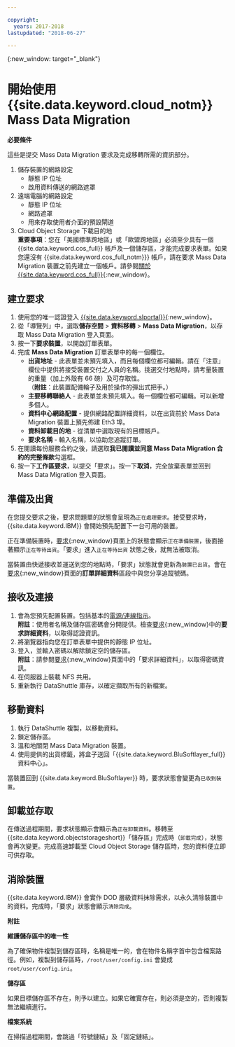 ```yaml
---

copyright:
  years: 2017-2018
lastupdated: "2018-06-27"

---
```

{:new_window: target="_blank"}

# 開始使用 {{site.data.keyword.cloud_notm}} Mass Data Migration

**必要條件**

這些是提交 Mass Data Migration 要求及完成移轉所需的資訊部分。

1. 儲存裝置的網路設定
   - 靜態 IP 位址
   - 啟用資料傳送的網路遮罩
2. 遠端電腦的網路設定
   - 靜態 IP 位址
   - 網路遮罩 
   - 用來存取使用者介面的預設閘道
3. Cloud Object Storage 下載目的地 <br/>
   **重要事項**：您在「美國標準跨地區」或「歐盟跨地區」必須至少具有一個 {{site.data.keyword.cos_full}} 帳戶及一個儲存區，才能完成要求表單。如果您還沒有 {{site.data.keyword.cos_full_notm}}} 帳戶，請在要求 Mass Data Migration 裝置之前先建立一個帳戶。請參閱[關於 {{site.data.keyword.cos_full}}](https://console.bluemix.net/docs/services/cloud-object-storage/about-cos.html){:new_window}。

## 建立要求

1. 使用您的唯一認證登入 [{{site.data.keyword.slportal}}](https://control.softlayer.com/){:new_window}。
2. 從「導覽列」中，選取**儲存空間** > **資料移轉** > **Mass Data Migration**，以存取 Mass Data Migration 登入頁面。
3. 按一下**要求裝置**，以開啟訂單表單。
4. 完成 **Mass Data Migration** 訂單表單中的每一個欄位。
   - **出貨地址** - 此表單並未預先填入，而且每個欄位都可編輯。請在「注意」欄位中提供將接受裝置交付之人員的名稱。挑選交付地點時，請考量裝置的重量（加上外殼有 66 磅）及可存取性。<br/> （**附註**：此裝置配備輪子及用於操作的彈出式把手。）
   - **主要移轉聯絡人** - 此表單並未預先填入。每一個欄位都可編輯。可以新增多個人。 
   - **資料中心網路配置** - 提供網路配置詳細資料，以在出貨前於 Mass Data Migration 裝置上預先佈建 Eth3 埠。
   - **資料卸載目的地** - 從清單中選取現有的目標帳戶。
   - **要求名稱** - 輸入名稱，以協助您追蹤訂單。
5. 在閱讀每份服務合約之後，請選取**我已閱讀並同意 Mass Data Migration 合約的完整條款**勾選框。
6. 按一下**工作區要求**，以提交「要求」。按一下**取消**，完全放棄表單並回到 Mass Data Migration 登入頁面。


## 準備及出貨

在您提交要求之後，要求問題單的狀態會呈現為`正在處理要求`。接受要求時，{{site.data.keyword.IBM}} 會開始預先配置下一台可用的裝置。

正在準備裝置時，[要求](https://control.softlayer.com/storage/mdms){:new_window}頁面上的狀態會顯示`正在準備裝置`，後面接著顯示`正在等待出貨`。「要求」進入`正在等待出貨` 狀態之後，就無法被取消。 

當裝置由快遞接收並運送到您的地點時，「要求」狀態就會更新為`裝置已出貨`。會在[要求](https://control.softlayer.com/storage/mdms){:new_window}頁面的**訂單詳細資料**區段中與您分享追蹤號碼。


## 接收及連接

1. 會為您預先配置裝置。包括基本的[電源/連線指示](user-instructions.html)。<br/>
  **附註**：使用者名稱及儲存區密碼會分開提供。檢查[要求](https://control.softlayer.com/storage/mdms){:new_window}中的**要求詳細資料**，以取得認證資訊。
2. 將瀏覽器指向您在訂單表單中提供的靜態 IP 位址。
3. 登入，並輸入密碼以解除鎖定空的儲存區。<br/>
   **附註**：請參閱[要求](https://control.softlayer.com/storage/mdms){:new_window}頁面中的「要求詳細資料」，以取得密碼資訊。
4. 在伺服器上裝載 NFS 共用。
5. 重新執行 DataShuttle 庫存，以確定擷取所有的新檔案。

## 移動資料
1. 執行 DataShuttle 複製，以移動資料。
2. 鎖定儲存區。
3. 溫和地關閉 Mass Data Migration 裝置。
4. 使用提供的出貨標籤，將盒子送回「{{site.data.keyword.BluSoftlayer_full}} 資料中心」。

當裝置回到 {{site.data.keyword.BluSoftlayer}} 時，要求狀態會變更為`已收到裝置`。 

## 卸載並存取

在傳送過程期間，要求狀態顯示會顯示為`正在卸載資料`。移轉至 {{site.data.keyword.objectstorageshort}}「儲存區」完成時（`卸載完成`），狀態會再次變更。完成高速卸載至 Cloud Object Storage 儲存區時，您的資料便立即可供存取。

## 消除裝置

{{site.data.keyword.IBM}} 會實作 DOD 層級資料抹除需求，以永久清除裝置中的資料。完成時，「要求」狀態會顯示`清除完成`。

**附註**

**維護儲存區中的唯一性**

為了確保物件複製到儲存區時，名稱是唯一的，會在物件名稱字首中包含檔案路徑。例如，複製到儲存區時，`/root/user/config.ini` 會變成 `root/user/config.ini`。

**儲存區**

如果目標儲存區不存在，則予以建立。如果它確實存在，則必須是空的，否則複製無法繼續進行。  

**檔案系統**

在掃描過程期間，會跳過「符號鏈結」及「固定鏈結」。
